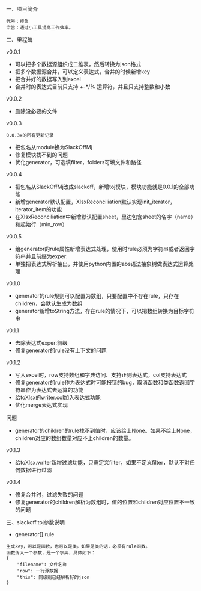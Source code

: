 一、项目简介
```text
代号：摸鱼
宗旨：通过小工具提高工作效率。
```
二、里程碑

v0.0.1
- 可以把多个数据源组织成二维表，然后转换为json格式
- 把多个数据源合并，可以定义表达式，合并的时候新增key
- 把合并好的数据写入到excel
- 合并时的表达式目前只支持 +-*/% 运算符，并且只支持整数和小数

v0.0.2
- 删除没必要的文件

v0.0.3
```text
0.0.3x的所有更新记录
```
- 把包名从module换为SlackOffMj
- 修复模块找不到的问题
- 优化generator，可选填filter，folders可填文件和路径

v0.0.4
- 把包名从SlackOffMj改成slackoff，新增toj模块，模块功能就是0.0.1的全部功能
- 新增generator默认配置，XlsxReconciliation默认实现init_iterator，iterator_item的功能
- 在XlsxReconciliation中新增默认配置sheet，里边包含sheet的名字（name）和起始行（min_row）

v0.0.5
- 给generator的rule属性新增表达式处理，使用时rule必须为字符串或者返回字符串并且前缀为exper:
- 单独把表达式解析抽出，并使用python内置的abs语法抽象树做表达式运算处理

v0.1.0
- generator的rule规则可以配置为数组，只要配置中不存在rule，只存在children，会默认生成为数组
- generator新增toString方法，存在rule的情况下，可以把数组转换为目标字符串

v0.1.1
- 去除表达式exper:前缀
- 修复generator的rule没有上下文的问题

v0.1.2
- 写入excel时，row支持数组和字典访问、支持正则表达式，col支持表达式
- 修复generator的rule作为表达式时可能报错的bug，取消函数和类函数返回字符串作为表达式去运算的功能
- 给toXlsx的writer.col加入表达式功能
- 优化merge表达式实现

问题
- generator的children的rule找不到值时，应该给上None。如果不给上None，children对应的数组数量对应不上children的数量。

v0.1.3
- 给toXlsx.writer新增过滤功能，只需定义filter，如果不定义filter，默认不对任何数据进行过滤

v0.1.4
- 修复合并时，过滤失败的问题
- 修复generator的children解析为数组时，值的位置和children对应位置不一致的问题

三、slackoff.toj参数说明
- generator[].rule
```text
生成key，可以是函数，也可以是类。如果是类的话，必须有rule函数。
函数传入一个参数，是一个字典，具体如下：
{
    "filename": 文件名称
    "row": 一行源数据
    "this": 同级别已经解析好的json
}
```

